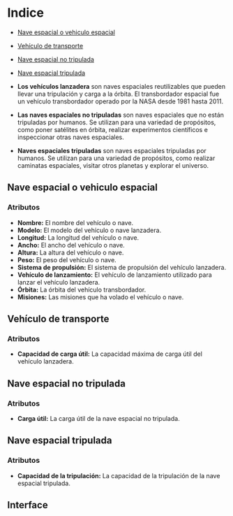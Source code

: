 # Indice
- [Nave espacial o vehiculo espacial](#nave-espacial-o-vehiculo-espacial)
- [Vehículo de transporte](#vehículo-de-transporte)
- [Nave espacial no tripulada](#nave-espacial-no-tripulada)
- [Nave espacial tripulada](#nave-espacial-tripulada)

- **Los vehículos lanzadera** son naves espaciales reutilizables que pueden llevar una tripulación y carga a la órbita. El transbordador espacial fue un vehículo transbordador operado por la NASA desde 1981 hasta 2011.
- **Las naves espaciales no tripuladas** son naves espaciales que no están tripuladas por humanos. Se utilizan para una variedad de propósitos, como poner satélites en órbita, realizar experimentos científicos e inspeccionar otras naves espaciales.
- **Naves espaciales tripuladas** son naves espaciales tripuladas por humanos. Se utilizan para una variedad de propósitos, como realizar caminatas espaciales, visitar otros planetas y explorar el universo.

## Nave espacial o vehiculo espacial
### Atributos

- **Nombre:** El nombre del vehículo o nave.
- **Modelo:** El modelo del vehículo o nave lanzadera.
- **Longitud:** La longitud del vehículo o nave.
- **Ancho:** El ancho del vehículo o nave.
- **Altura:** La altura del vehículo o nave.
- **Peso:** El peso del vehículo o nave.
- **Sistema de propulsión:** El sistema de propulsión del vehículo lanzadera.
- **Vehículo de lanzamiento:** El vehículo de lanzamiento utilizado para lanzar el vehículo lanzadera.
- **Órbita:** La órbita del vehículo transbordador.
- **Misiones:** Las misiones que ha volado el vehículo o nave.

## Vehículo de transporte
### Atributos

- **Capacidad de carga útil:** La capacidad máxima de carga útil del vehículo lanzadera.

## Nave espacial no tripulada
### Atributos

- **Carga útil:** La carga útil de la nave espacial no tripulada.

## Nave espacial tripulada
### Atributos

- **Capacidad de la tripulación:** La capacidad de la tripulación de la nave espacial tripulada.

## Interface
